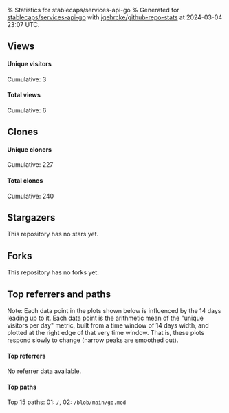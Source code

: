 % Statistics for stablecaps/services-api-go
% Generated for [stablecaps/services-api-go](https://github.com/stablecaps/services-api-go) with [jgehrcke/github-repo-stats](https://github.com/jgehrcke/github-repo-stats) at 2024-03-04 23:07 UTC.


## Views

#### Unique visitors
<div id="chart_views_unique" class="full-width-chart"></div>

Cumulative: 3

#### Total views
<div id="chart_views_total" class="full-width-chart"></div>

Cumulative: 6

<div class="pagebreak-for-print"> </div>

## Clones

#### Unique cloners
<div id="chart_clones_unique" class="full-width-chart"></div>

Cumulative: 227

#### Total clones
<div id="chart_clones_total" class="full-width-chart"></div>

Cumulative: 240



<div class="pagebreak-for-print"> </div>



## Stargazers

This repository has no stars yet.



## Forks

This repository has no forks yet.



<div class="pagebreak-for-print"> </div>



## Top referrers and paths


Note: Each data point in the plots shown below is influenced by the 14 days
leading up to it. Each data point is the arithmetic mean of the "unique
visitors per day" metric, built from a time window of 14 days width, and
plotted at the right edge of that very time window. That is, these plots
respond slowly to change (narrow peaks are smoothed out).



#### Top referrers

No referrer data available.




#### Top paths


<div id="chart_paths_top_n_alltime" class="full-width-chart"></div>

Top 15 paths: 01: `/`, 02: `/blob/main/go.mod`


<script type="text/javascript">
    vegaEmbed('#chart_views_unique', {"$schema": "https://vega.github.io/schema/vega-lite/v4.17.0.json", "config": {"arc": {"fill": "#1b1e23"}, "area": {"fill": "#1b1e23"}, "axisBottom": {"domainColor": "#a9b4c4", "gridColor": "#a9b4c4", "labelColor": "#1b1e23", "labelFont": "relative-mono-11-pitch-pro, Menlo, monospace", "tickColor": "#a9b4c4", "titleColor": "#1b1e23", "titleFont": "relative-mono-11-pitch-pro, Menlo, monospace"}, "axisLeft": {"domainColor": "#a9b4c4", "gridColor": "#a9b4c4", "labelColor": "#1b1e23", "labelFont": "relative-mono-11-pitch-pro, Menlo, monospace", "tickColor": "#a9b4c4", "titleColor": "#1b1e23", "titleFont": "relative-mono-11-pitch-pro, Menlo, monospace"}, "axisX": {"grid": false}, "axisY": {"grid": false, "labelBound": true}, "background": "#FFFFFF", "group": {"fill": "#FFFFFF"}, "header": {"fontWeight": 400, "labelFont": "relative-mono-11-pitch-pro, Menlo, monospace", "titleFont": "relative-mono-11-pitch-pro, Menlo, monospace"}, "legend": {"labelFont": "relative-mono-11-pitch-pro, Menlo, monospace", "symbolSize": 200, "symbolType": "circle", "titleFont": "relative-mono-11-pitch-pro, Menlo, monospace"}, "line": {"color": "#1b1e23", "stroke": "#1b1e23"}, "path": {"stroke": "#1b1e23"}, "point": {"color": "#1b1e23", "cursor": "pointer", "filled": true, "size": 20}, "range": {"category": ["#85a2f7", "#ea9755", "#7eb36a", "#f07071", "#bc85d9", "#e587b6", "#a9b4c4", "#d4c05e", "#64b9c4"]}, "style": {"bar": {"fill": "#1b1e23"}, "text": {"font": "relative-mono-11-pitch-pro, Menlo, monospace", "fontWeight": 400}}, "symbol": {"shape": "circle"}, "title": {"anchor": "start", "font": "relative-mono-11-pitch-pro, Menlo, monospace", "fontWeight": 400}, "trail": {"color": "#1b1e23", "stroke": "#1b1e23"}, "view": {"stroke": null}}, "data": {"name": "data-90f1fb0dd0d5f3cab2aac23a8e8d485d"}, "datasets": {"data-90f1fb0dd0d5f3cab2aac23a8e8d485d": [{"time": "2023-11-20T00:00:00+00:00", "views_total": 0, "views_unique": 0}, {"time": "2023-11-24T00:00:00+00:00", "views_total": 3, "views_unique": 1}, {"time": "2023-11-27T00:00:00+00:00", "views_total": 3, "views_unique": 2}, {"time": "2023-12-01T00:00:00+00:00", "views_total": 0, "views_unique": 0}, {"time": "2023-12-02T00:00:00+00:00", "views_total": 0, "views_unique": 0}, {"time": "2023-12-03T00:00:00+00:00", "views_total": 0, "views_unique": 0}, {"time": "2023-12-04T00:00:00+00:00", "views_total": 0, "views_unique": 0}, {"time": "2023-12-05T00:00:00+00:00", "views_total": 0, "views_unique": 0}, {"time": "2023-12-06T00:00:00+00:00", "views_total": 0, "views_unique": 0}, {"time": "2023-12-07T00:00:00+00:00", "views_total": 0, "views_unique": 0}, {"time": "2023-12-08T00:00:00+00:00", "views_total": 0, "views_unique": 0}, {"time": "2023-12-09T00:00:00+00:00", "views_total": 0, "views_unique": 0}, {"time": "2023-12-10T00:00:00+00:00", "views_total": 0, "views_unique": 0}, {"time": "2023-12-11T00:00:00+00:00", "views_total": 0, "views_unique": 0}, {"time": "2023-12-12T00:00:00+00:00", "views_total": 0, "views_unique": 0}, {"time": "2023-12-13T00:00:00+00:00", "views_total": 0, "views_unique": 0}, {"time": "2023-12-14T00:00:00+00:00", "views_total": 0, "views_unique": 0}, {"time": "2023-12-15T00:00:00+00:00", "views_total": 0, "views_unique": 0}, {"time": "2023-12-16T00:00:00+00:00", "views_total": 0, "views_unique": 0}, {"time": "2023-12-17T00:00:00+00:00", "views_total": 0, "views_unique": 0}, {"time": "2023-12-18T00:00:00+00:00", "views_total": 0, "views_unique": 0}, {"time": "2023-12-19T00:00:00+00:00", "views_total": 0, "views_unique": 0}, {"time": "2023-12-20T00:00:00+00:00", "views_total": 0, "views_unique": 0}, {"time": "2023-12-21T00:00:00+00:00", "views_total": 0, "views_unique": 0}, {"time": "2023-12-22T00:00:00+00:00", "views_total": 0, "views_unique": 0}, {"time": "2023-12-23T00:00:00+00:00", "views_total": 0, "views_unique": 0}, {"time": "2023-12-24T00:00:00+00:00", "views_total": 0, "views_unique": 0}, {"time": "2023-12-25T00:00:00+00:00", "views_total": 0, "views_unique": 0}, {"time": "2023-12-26T00:00:00+00:00", "views_total": 0, "views_unique": 0}, {"time": "2023-12-27T00:00:00+00:00", "views_total": 0, "views_unique": 0}, {"time": "2023-12-28T00:00:00+00:00", "views_total": 0, "views_unique": 0}, {"time": "2023-12-29T00:00:00+00:00", "views_total": 0, "views_unique": 0}, {"time": "2023-12-30T00:00:00+00:00", "views_total": 0, "views_unique": 0}, {"time": "2023-12-31T00:00:00+00:00", "views_total": 0, "views_unique": 0}, {"time": "2024-01-01T00:00:00+00:00", "views_total": 0, "views_unique": 0}, {"time": "2024-01-02T00:00:00+00:00", "views_total": 0, "views_unique": 0}, {"time": "2024-01-03T00:00:00+00:00", "views_total": 0, "views_unique": 0}, {"time": "2024-01-04T00:00:00+00:00", "views_total": 0, "views_unique": 0}, {"time": "2024-01-05T00:00:00+00:00", "views_total": 0, "views_unique": 0}, {"time": "2024-01-06T00:00:00+00:00", "views_total": 0, "views_unique": 0}, {"time": "2024-01-07T00:00:00+00:00", "views_total": 0, "views_unique": 0}, {"time": "2024-01-08T00:00:00+00:00", "views_total": 0, "views_unique": 0}, {"time": "2024-01-09T00:00:00+00:00", "views_total": 0, "views_unique": 0}, {"time": "2024-01-10T00:00:00+00:00", "views_total": 0, "views_unique": 0}, {"time": "2024-01-11T00:00:00+00:00", "views_total": 0, "views_unique": 0}, {"time": "2024-01-12T00:00:00+00:00", "views_total": 0, "views_unique": 0}, {"time": "2024-01-13T00:00:00+00:00", "views_total": 0, "views_unique": 0}, {"time": "2024-01-14T00:00:00+00:00", "views_total": 0, "views_unique": 0}, {"time": "2024-01-15T00:00:00+00:00", "views_total": 0, "views_unique": 0}, {"time": "2024-01-16T00:00:00+00:00", "views_total": 0, "views_unique": 0}, {"time": "2024-01-17T00:00:00+00:00", "views_total": 0, "views_unique": 0}, {"time": "2024-01-18T00:00:00+00:00", "views_total": 0, "views_unique": 0}, {"time": "2024-01-19T00:00:00+00:00", "views_total": 0, "views_unique": 0}, {"time": "2024-01-20T00:00:00+00:00", "views_total": 0, "views_unique": 0}, {"time": "2024-01-21T00:00:00+00:00", "views_total": 0, "views_unique": 0}, {"time": "2024-01-22T00:00:00+00:00", "views_total": 0, "views_unique": 0}, {"time": "2024-01-23T00:00:00+00:00", "views_total": 0, "views_unique": 0}, {"time": "2024-01-24T00:00:00+00:00", "views_total": 0, "views_unique": 0}, {"time": "2024-01-25T00:00:00+00:00", "views_total": 0, "views_unique": 0}, {"time": "2024-01-26T00:00:00+00:00", "views_total": 0, "views_unique": 0}, {"time": "2024-01-27T00:00:00+00:00", "views_total": 0, "views_unique": 0}, {"time": "2024-01-28T00:00:00+00:00", "views_total": 0, "views_unique": 0}, {"time": "2024-01-29T00:00:00+00:00", "views_total": 0, "views_unique": 0}, {"time": "2024-01-30T00:00:00+00:00", "views_total": 0, "views_unique": 0}, {"time": "2024-01-31T00:00:00+00:00", "views_total": 0, "views_unique": 0}, {"time": "2024-02-01T00:00:00+00:00", "views_total": 0, "views_unique": 0}, {"time": "2024-02-02T00:00:00+00:00", "views_total": 0, "views_unique": 0}, {"time": "2024-02-03T00:00:00+00:00", "views_total": 0, "views_unique": 0}, {"time": "2024-02-04T00:00:00+00:00", "views_total": 0, "views_unique": 0}, {"time": "2024-02-05T00:00:00+00:00", "views_total": 0, "views_unique": 0}, {"time": "2024-02-06T00:00:00+00:00", "views_total": 0, "views_unique": 0}, {"time": "2024-02-07T00:00:00+00:00", "views_total": 0, "views_unique": 0}, {"time": "2024-02-08T00:00:00+00:00", "views_total": 0, "views_unique": 0}, {"time": "2024-02-09T00:00:00+00:00", "views_total": 0, "views_unique": 0}, {"time": "2024-02-10T00:00:00+00:00", "views_total": 0, "views_unique": 0}, {"time": "2024-02-11T00:00:00+00:00", "views_total": 0, "views_unique": 0}, {"time": "2024-02-12T00:00:00+00:00", "views_total": 0, "views_unique": 0}, {"time": "2024-02-13T00:00:00+00:00", "views_total": 0, "views_unique": 0}, {"time": "2024-02-14T00:00:00+00:00", "views_total": 0, "views_unique": 0}, {"time": "2024-02-15T00:00:00+00:00", "views_total": 0, "views_unique": 0}, {"time": "2024-02-16T00:00:00+00:00", "views_total": 0, "views_unique": 0}, {"time": "2024-02-17T00:00:00+00:00", "views_total": 0, "views_unique": 0}, {"time": "2024-02-18T00:00:00+00:00", "views_total": 0, "views_unique": 0}, {"time": "2024-02-19T00:00:00+00:00", "views_total": 0, "views_unique": 0}, {"time": "2024-02-20T00:00:00+00:00", "views_total": 0, "views_unique": 0}, {"time": "2024-02-21T00:00:00+00:00", "views_total": 0, "views_unique": 0}, {"time": "2024-02-22T00:00:00+00:00", "views_total": 0, "views_unique": 0}, {"time": "2024-02-23T00:00:00+00:00", "views_total": 0, "views_unique": 0}, {"time": "2024-02-24T00:00:00+00:00", "views_total": 0, "views_unique": 0}, {"time": "2024-02-25T00:00:00+00:00", "views_total": 0, "views_unique": 0}, {"time": "2024-02-26T00:00:00+00:00", "views_total": 0, "views_unique": 0}, {"time": "2024-02-27T00:00:00+00:00", "views_total": 0, "views_unique": 0}, {"time": "2024-02-28T00:00:00+00:00", "views_total": 0, "views_unique": 0}, {"time": "2024-02-29T00:00:00+00:00", "views_total": 0, "views_unique": 0}, {"time": "2024-03-01T00:00:00+00:00", "views_total": 0, "views_unique": 0}, {"time": "2024-03-02T00:00:00+00:00", "views_total": 0, "views_unique": 0}, {"time": "2024-03-03T00:00:00+00:00", "views_total": 0, "views_unique": 0}, {"time": "2024-03-04T00:00:00+00:00", "views_total": 0, "views_unique": 0}]}, "encoding": {"tooltip": [{"field": "views_unique", "format": ".1f", "title": "views (u)", "type": "quantitative"}, {"field": "time", "format": "%B %e, %Y", "title": "date", "type": "temporal"}], "x": {"axis": {"labelAngle": 25}, "field": "time", "scale": {"domain": ["2023-11-20", "2024-03-04"]}, "timeUnit": "yearmonthdate", "title": "date", "type": "temporal"}, "y": {"axis": {}, "field": "views_unique", "scale": {"domain": [0, 2.2], "type": "linear", "zero": true}, "title": "unique views per day", "type": "quantitative"}}, "height": 200, "mark": {"point": true, "type": "line"}, "padding": 10, "width": "container"}, {"actions": false, "renderer": "svg"}).catch(console.error);
vegaEmbed('#chart_views_total', {"$schema": "https://vega.github.io/schema/vega-lite/v4.17.0.json", "config": {"arc": {"fill": "#1b1e23"}, "area": {"fill": "#1b1e23"}, "axisBottom": {"domainColor": "#a9b4c4", "gridColor": "#a9b4c4", "labelColor": "#1b1e23", "labelFont": "relative-mono-11-pitch-pro, Menlo, monospace", "tickColor": "#a9b4c4", "titleColor": "#1b1e23", "titleFont": "relative-mono-11-pitch-pro, Menlo, monospace"}, "axisLeft": {"domainColor": "#a9b4c4", "gridColor": "#a9b4c4", "labelColor": "#1b1e23", "labelFont": "relative-mono-11-pitch-pro, Menlo, monospace", "tickColor": "#a9b4c4", "titleColor": "#1b1e23", "titleFont": "relative-mono-11-pitch-pro, Menlo, monospace"}, "axisX": {"grid": false}, "axisY": {"grid": false, "labelBound": true}, "background": "#FFFFFF", "group": {"fill": "#FFFFFF"}, "header": {"fontWeight": 400, "labelFont": "relative-mono-11-pitch-pro, Menlo, monospace", "titleFont": "relative-mono-11-pitch-pro, Menlo, monospace"}, "legend": {"labelFont": "relative-mono-11-pitch-pro, Menlo, monospace", "symbolSize": 200, "symbolType": "circle", "titleFont": "relative-mono-11-pitch-pro, Menlo, monospace"}, "line": {"color": "#1b1e23", "stroke": "#1b1e23"}, "path": {"stroke": "#1b1e23"}, "point": {"color": "#1b1e23", "cursor": "pointer", "filled": true, "size": 20}, "range": {"category": ["#85a2f7", "#ea9755", "#7eb36a", "#f07071", "#bc85d9", "#e587b6", "#a9b4c4", "#d4c05e", "#64b9c4"]}, "style": {"bar": {"fill": "#1b1e23"}, "text": {"font": "relative-mono-11-pitch-pro, Menlo, monospace", "fontWeight": 400}}, "symbol": {"shape": "circle"}, "title": {"anchor": "start", "font": "relative-mono-11-pitch-pro, Menlo, monospace", "fontWeight": 400}, "trail": {"color": "#1b1e23", "stroke": "#1b1e23"}, "view": {"stroke": null}}, "data": {"name": "data-90f1fb0dd0d5f3cab2aac23a8e8d485d"}, "datasets": {"data-90f1fb0dd0d5f3cab2aac23a8e8d485d": [{"time": "2023-11-20T00:00:00+00:00", "views_total": 0, "views_unique": 0}, {"time": "2023-11-24T00:00:00+00:00", "views_total": 3, "views_unique": 1}, {"time": "2023-11-27T00:00:00+00:00", "views_total": 3, "views_unique": 2}, {"time": "2023-12-01T00:00:00+00:00", "views_total": 0, "views_unique": 0}, {"time": "2023-12-02T00:00:00+00:00", "views_total": 0, "views_unique": 0}, {"time": "2023-12-03T00:00:00+00:00", "views_total": 0, "views_unique": 0}, {"time": "2023-12-04T00:00:00+00:00", "views_total": 0, "views_unique": 0}, {"time": "2023-12-05T00:00:00+00:00", "views_total": 0, "views_unique": 0}, {"time": "2023-12-06T00:00:00+00:00", "views_total": 0, "views_unique": 0}, {"time": "2023-12-07T00:00:00+00:00", "views_total": 0, "views_unique": 0}, {"time": "2023-12-08T00:00:00+00:00", "views_total": 0, "views_unique": 0}, {"time": "2023-12-09T00:00:00+00:00", "views_total": 0, "views_unique": 0}, {"time": "2023-12-10T00:00:00+00:00", "views_total": 0, "views_unique": 0}, {"time": "2023-12-11T00:00:00+00:00", "views_total": 0, "views_unique": 0}, {"time": "2023-12-12T00:00:00+00:00", "views_total": 0, "views_unique": 0}, {"time": "2023-12-13T00:00:00+00:00", "views_total": 0, "views_unique": 0}, {"time": "2023-12-14T00:00:00+00:00", "views_total": 0, "views_unique": 0}, {"time": "2023-12-15T00:00:00+00:00", "views_total": 0, "views_unique": 0}, {"time": "2023-12-16T00:00:00+00:00", "views_total": 0, "views_unique": 0}, {"time": "2023-12-17T00:00:00+00:00", "views_total": 0, "views_unique": 0}, {"time": "2023-12-18T00:00:00+00:00", "views_total": 0, "views_unique": 0}, {"time": "2023-12-19T00:00:00+00:00", "views_total": 0, "views_unique": 0}, {"time": "2023-12-20T00:00:00+00:00", "views_total": 0, "views_unique": 0}, {"time": "2023-12-21T00:00:00+00:00", "views_total": 0, "views_unique": 0}, {"time": "2023-12-22T00:00:00+00:00", "views_total": 0, "views_unique": 0}, {"time": "2023-12-23T00:00:00+00:00", "views_total": 0, "views_unique": 0}, {"time": "2023-12-24T00:00:00+00:00", "views_total": 0, "views_unique": 0}, {"time": "2023-12-25T00:00:00+00:00", "views_total": 0, "views_unique": 0}, {"time": "2023-12-26T00:00:00+00:00", "views_total": 0, "views_unique": 0}, {"time": "2023-12-27T00:00:00+00:00", "views_total": 0, "views_unique": 0}, {"time": "2023-12-28T00:00:00+00:00", "views_total": 0, "views_unique": 0}, {"time": "2023-12-29T00:00:00+00:00", "views_total": 0, "views_unique": 0}, {"time": "2023-12-30T00:00:00+00:00", "views_total": 0, "views_unique": 0}, {"time": "2023-12-31T00:00:00+00:00", "views_total": 0, "views_unique": 0}, {"time": "2024-01-01T00:00:00+00:00", "views_total": 0, "views_unique": 0}, {"time": "2024-01-02T00:00:00+00:00", "views_total": 0, "views_unique": 0}, {"time": "2024-01-03T00:00:00+00:00", "views_total": 0, "views_unique": 0}, {"time": "2024-01-04T00:00:00+00:00", "views_total": 0, "views_unique": 0}, {"time": "2024-01-05T00:00:00+00:00", "views_total": 0, "views_unique": 0}, {"time": "2024-01-06T00:00:00+00:00", "views_total": 0, "views_unique": 0}, {"time": "2024-01-07T00:00:00+00:00", "views_total": 0, "views_unique": 0}, {"time": "2024-01-08T00:00:00+00:00", "views_total": 0, "views_unique": 0}, {"time": "2024-01-09T00:00:00+00:00", "views_total": 0, "views_unique": 0}, {"time": "2024-01-10T00:00:00+00:00", "views_total": 0, "views_unique": 0}, {"time": "2024-01-11T00:00:00+00:00", "views_total": 0, "views_unique": 0}, {"time": "2024-01-12T00:00:00+00:00", "views_total": 0, "views_unique": 0}, {"time": "2024-01-13T00:00:00+00:00", "views_total": 0, "views_unique": 0}, {"time": "2024-01-14T00:00:00+00:00", "views_total": 0, "views_unique": 0}, {"time": "2024-01-15T00:00:00+00:00", "views_total": 0, "views_unique": 0}, {"time": "2024-01-16T00:00:00+00:00", "views_total": 0, "views_unique": 0}, {"time": "2024-01-17T00:00:00+00:00", "views_total": 0, "views_unique": 0}, {"time": "2024-01-18T00:00:00+00:00", "views_total": 0, "views_unique": 0}, {"time": "2024-01-19T00:00:00+00:00", "views_total": 0, "views_unique": 0}, {"time": "2024-01-20T00:00:00+00:00", "views_total": 0, "views_unique": 0}, {"time": "2024-01-21T00:00:00+00:00", "views_total": 0, "views_unique": 0}, {"time": "2024-01-22T00:00:00+00:00", "views_total": 0, "views_unique": 0}, {"time": "2024-01-23T00:00:00+00:00", "views_total": 0, "views_unique": 0}, {"time": "2024-01-24T00:00:00+00:00", "views_total": 0, "views_unique": 0}, {"time": "2024-01-25T00:00:00+00:00", "views_total": 0, "views_unique": 0}, {"time": "2024-01-26T00:00:00+00:00", "views_total": 0, "views_unique": 0}, {"time": "2024-01-27T00:00:00+00:00", "views_total": 0, "views_unique": 0}, {"time": "2024-01-28T00:00:00+00:00", "views_total": 0, "views_unique": 0}, {"time": "2024-01-29T00:00:00+00:00", "views_total": 0, "views_unique": 0}, {"time": "2024-01-30T00:00:00+00:00", "views_total": 0, "views_unique": 0}, {"time": "2024-01-31T00:00:00+00:00", "views_total": 0, "views_unique": 0}, {"time": "2024-02-01T00:00:00+00:00", "views_total": 0, "views_unique": 0}, {"time": "2024-02-02T00:00:00+00:00", "views_total": 0, "views_unique": 0}, {"time": "2024-02-03T00:00:00+00:00", "views_total": 0, "views_unique": 0}, {"time": "2024-02-04T00:00:00+00:00", "views_total": 0, "views_unique": 0}, {"time": "2024-02-05T00:00:00+00:00", "views_total": 0, "views_unique": 0}, {"time": "2024-02-06T00:00:00+00:00", "views_total": 0, "views_unique": 0}, {"time": "2024-02-07T00:00:00+00:00", "views_total": 0, "views_unique": 0}, {"time": "2024-02-08T00:00:00+00:00", "views_total": 0, "views_unique": 0}, {"time": "2024-02-09T00:00:00+00:00", "views_total": 0, "views_unique": 0}, {"time": "2024-02-10T00:00:00+00:00", "views_total": 0, "views_unique": 0}, {"time": "2024-02-11T00:00:00+00:00", "views_total": 0, "views_unique": 0}, {"time": "2024-02-12T00:00:00+00:00", "views_total": 0, "views_unique": 0}, {"time": "2024-02-13T00:00:00+00:00", "views_total": 0, "views_unique": 0}, {"time": "2024-02-14T00:00:00+00:00", "views_total": 0, "views_unique": 0}, {"time": "2024-02-15T00:00:00+00:00", "views_total": 0, "views_unique": 0}, {"time": "2024-02-16T00:00:00+00:00", "views_total": 0, "views_unique": 0}, {"time": "2024-02-17T00:00:00+00:00", "views_total": 0, "views_unique": 0}, {"time": "2024-02-18T00:00:00+00:00", "views_total": 0, "views_unique": 0}, {"time": "2024-02-19T00:00:00+00:00", "views_total": 0, "views_unique": 0}, {"time": "2024-02-20T00:00:00+00:00", "views_total": 0, "views_unique": 0}, {"time": "2024-02-21T00:00:00+00:00", "views_total": 0, "views_unique": 0}, {"time": "2024-02-22T00:00:00+00:00", "views_total": 0, "views_unique": 0}, {"time": "2024-02-23T00:00:00+00:00", "views_total": 0, "views_unique": 0}, {"time": "2024-02-24T00:00:00+00:00", "views_total": 0, "views_unique": 0}, {"time": "2024-02-25T00:00:00+00:00", "views_total": 0, "views_unique": 0}, {"time": "2024-02-26T00:00:00+00:00", "views_total": 0, "views_unique": 0}, {"time": "2024-02-27T00:00:00+00:00", "views_total": 0, "views_unique": 0}, {"time": "2024-02-28T00:00:00+00:00", "views_total": 0, "views_unique": 0}, {"time": "2024-02-29T00:00:00+00:00", "views_total": 0, "views_unique": 0}, {"time": "2024-03-01T00:00:00+00:00", "views_total": 0, "views_unique": 0}, {"time": "2024-03-02T00:00:00+00:00", "views_total": 0, "views_unique": 0}, {"time": "2024-03-03T00:00:00+00:00", "views_total": 0, "views_unique": 0}, {"time": "2024-03-04T00:00:00+00:00", "views_total": 0, "views_unique": 0}]}, "encoding": {"tooltip": [{"field": "views_total", "format": ".1f", "title": "views (t)", "type": "quantitative"}, {"field": "time", "format": "%B %e, %Y", "title": "date", "type": "temporal"}], "x": {"axis": {"labelAngle": 25}, "field": "time", "scale": {"domain": ["2023-11-20", "2024-03-04"]}, "timeUnit": "yearmonthdate", "title": "date", "type": "temporal"}, "y": {"axis": {}, "field": "views_total", "scale": {"domain": [0, 3.3000000000000003], "type": "linear", "zero": true}, "title": "total views per day", "type": "quantitative"}}, "height": 200, "mark": {"point": true, "type": "line"}, "padding": 10, "width": "container"}, {"actions": false, "renderer": "svg"}).catch(console.error);
vegaEmbed('#chart_clones_unique', {"$schema": "https://vega.github.io/schema/vega-lite/v4.17.0.json", "config": {"arc": {"fill": "#1b1e23"}, "area": {"fill": "#1b1e23"}, "axisBottom": {"domainColor": "#a9b4c4", "gridColor": "#a9b4c4", "labelColor": "#1b1e23", "labelFont": "relative-mono-11-pitch-pro, Menlo, monospace", "tickColor": "#a9b4c4", "titleColor": "#1b1e23", "titleFont": "relative-mono-11-pitch-pro, Menlo, monospace"}, "axisLeft": {"domainColor": "#a9b4c4", "gridColor": "#a9b4c4", "labelColor": "#1b1e23", "labelFont": "relative-mono-11-pitch-pro, Menlo, monospace", "tickColor": "#a9b4c4", "titleColor": "#1b1e23", "titleFont": "relative-mono-11-pitch-pro, Menlo, monospace"}, "axisX": {"grid": false}, "axisY": {"grid": false, "labelBound": true}, "background": "#FFFFFF", "group": {"fill": "#FFFFFF"}, "header": {"fontWeight": 400, "labelFont": "relative-mono-11-pitch-pro, Menlo, monospace", "titleFont": "relative-mono-11-pitch-pro, Menlo, monospace"}, "legend": {"labelFont": "relative-mono-11-pitch-pro, Menlo, monospace", "symbolSize": 200, "symbolType": "circle", "titleFont": "relative-mono-11-pitch-pro, Menlo, monospace"}, "line": {"color": "#1b1e23", "stroke": "#1b1e23"}, "path": {"stroke": "#1b1e23"}, "point": {"color": "#1b1e23", "cursor": "pointer", "filled": true, "size": 20}, "range": {"category": ["#85a2f7", "#ea9755", "#7eb36a", "#f07071", "#bc85d9", "#e587b6", "#a9b4c4", "#d4c05e", "#64b9c4"]}, "style": {"bar": {"fill": "#1b1e23"}, "text": {"font": "relative-mono-11-pitch-pro, Menlo, monospace", "fontWeight": 400}}, "symbol": {"shape": "circle"}, "title": {"anchor": "start", "font": "relative-mono-11-pitch-pro, Menlo, monospace", "fontWeight": 400}, "trail": {"color": "#1b1e23", "stroke": "#1b1e23"}, "view": {"stroke": null}}, "data": {"name": "data-73edc4e478038a68d762bc160f398159"}, "datasets": {"data-73edc4e478038a68d762bc160f398159": [{"clones_total": 3, "clones_unique": 2, "time": "2023-11-20T00:00:00+00:00"}, {"clones_total": 0, "clones_unique": 0, "time": "2023-11-24T00:00:00+00:00"}, {"clones_total": 0, "clones_unique": 0, "time": "2023-11-27T00:00:00+00:00"}, {"clones_total": 5, "clones_unique": 5, "time": "2023-12-01T00:00:00+00:00"}, {"clones_total": 1, "clones_unique": 1, "time": "2023-12-02T00:00:00+00:00"}, {"clones_total": 3, "clones_unique": 3, "time": "2023-12-03T00:00:00+00:00"}, {"clones_total": 14, "clones_unique": 8, "time": "2023-12-04T00:00:00+00:00"}, {"clones_total": 4, "clones_unique": 3, "time": "2023-12-05T00:00:00+00:00"}, {"clones_total": 4, "clones_unique": 4, "time": "2023-12-06T00:00:00+00:00"}, {"clones_total": 3, "clones_unique": 3, "time": "2023-12-07T00:00:00+00:00"}, {"clones_total": 4, "clones_unique": 4, "time": "2023-12-08T00:00:00+00:00"}, {"clones_total": 4, "clones_unique": 4, "time": "2023-12-09T00:00:00+00:00"}, {"clones_total": 3, "clones_unique": 3, "time": "2023-12-10T00:00:00+00:00"}, {"clones_total": 4, "clones_unique": 4, "time": "2023-12-11T00:00:00+00:00"}, {"clones_total": 4, "clones_unique": 4, "time": "2023-12-12T00:00:00+00:00"}, {"clones_total": 4, "clones_unique": 4, "time": "2023-12-13T00:00:00+00:00"}, {"clones_total": 6, "clones_unique": 5, "time": "2023-12-14T00:00:00+00:00"}, {"clones_total": 3, "clones_unique": 3, "time": "2023-12-15T00:00:00+00:00"}, {"clones_total": 3, "clones_unique": 3, "time": "2023-12-16T00:00:00+00:00"}, {"clones_total": 3, "clones_unique": 3, "time": "2023-12-17T00:00:00+00:00"}, {"clones_total": 6, "clones_unique": 6, "time": "2023-12-18T00:00:00+00:00"}, {"clones_total": 3, "clones_unique": 3, "time": "2023-12-19T00:00:00+00:00"}, {"clones_total": 4, "clones_unique": 4, "time": "2023-12-20T00:00:00+00:00"}, {"clones_total": 2, "clones_unique": 2, "time": "2023-12-21T00:00:00+00:00"}, {"clones_total": 4, "clones_unique": 4, "time": "2023-12-22T00:00:00+00:00"}, {"clones_total": 2, "clones_unique": 2, "time": "2023-12-23T00:00:00+00:00"}, {"clones_total": 2, "clones_unique": 2, "time": "2023-12-24T00:00:00+00:00"}, {"clones_total": 3, "clones_unique": 3, "time": "2023-12-25T00:00:00+00:00"}, {"clones_total": 2, "clones_unique": 2, "time": "2023-12-26T00:00:00+00:00"}, {"clones_total": 2, "clones_unique": 2, "time": "2023-12-27T00:00:00+00:00"}, {"clones_total": 1, "clones_unique": 1, "time": "2023-12-28T00:00:00+00:00"}, {"clones_total": 1, "clones_unique": 1, "time": "2023-12-29T00:00:00+00:00"}, {"clones_total": 4, "clones_unique": 3, "time": "2023-12-30T00:00:00+00:00"}, {"clones_total": 1, "clones_unique": 1, "time": "2023-12-31T00:00:00+00:00"}, {"clones_total": 2, "clones_unique": 2, "time": "2024-01-01T00:00:00+00:00"}, {"clones_total": 1, "clones_unique": 1, "time": "2024-01-02T00:00:00+00:00"}, {"clones_total": 2, "clones_unique": 2, "time": "2024-01-03T00:00:00+00:00"}, {"clones_total": 1, "clones_unique": 1, "time": "2024-01-04T00:00:00+00:00"}, {"clones_total": 2, "clones_unique": 2, "time": "2024-01-05T00:00:00+00:00"}, {"clones_total": 2, "clones_unique": 2, "time": "2024-01-06T00:00:00+00:00"}, {"clones_total": 1, "clones_unique": 1, "time": "2024-01-07T00:00:00+00:00"}, {"clones_total": 3, "clones_unique": 3, "time": "2024-01-08T00:00:00+00:00"}, {"clones_total": 2, "clones_unique": 2, "time": "2024-01-09T00:00:00+00:00"}, {"clones_total": 1, "clones_unique": 1, "time": "2024-01-10T00:00:00+00:00"}, {"clones_total": 1, "clones_unique": 1, "time": "2024-01-11T00:00:00+00:00"}, {"clones_total": 1, "clones_unique": 1, "time": "2024-01-12T00:00:00+00:00"}, {"clones_total": 2, "clones_unique": 2, "time": "2024-01-13T00:00:00+00:00"}, {"clones_total": 3, "clones_unique": 3, "time": "2024-01-14T00:00:00+00:00"}, {"clones_total": 2, "clones_unique": 2, "time": "2024-01-15T00:00:00+00:00"}, {"clones_total": 1, "clones_unique": 1, "time": "2024-01-16T00:00:00+00:00"}, {"clones_total": 1, "clones_unique": 1, "time": "2024-01-17T00:00:00+00:00"}, {"clones_total": 1, "clones_unique": 1, "time": "2024-01-18T00:00:00+00:00"}, {"clones_total": 4, "clones_unique": 2, "time": "2024-01-19T00:00:00+00:00"}, {"clones_total": 1, "clones_unique": 1, "time": "2024-01-20T00:00:00+00:00"}, {"clones_total": 1, "clones_unique": 1, "time": "2024-01-21T00:00:00+00:00"}, {"clones_total": 2, "clones_unique": 2, "time": "2024-01-22T00:00:00+00:00"}, {"clones_total": 1, "clones_unique": 1, "time": "2024-01-23T00:00:00+00:00"}, {"clones_total": 1, "clones_unique": 1, "time": "2024-01-24T00:00:00+00:00"}, {"clones_total": 1, "clones_unique": 1, "time": "2024-01-25T00:00:00+00:00"}, {"clones_total": 1, "clones_unique": 1, "time": "2024-01-26T00:00:00+00:00"}, {"clones_total": 1, "clones_unique": 1, "time": "2024-01-27T00:00:00+00:00"}, {"clones_total": 2, "clones_unique": 2, "time": "2024-01-28T00:00:00+00:00"}, {"clones_total": 4, "clones_unique": 4, "time": "2024-01-29T00:00:00+00:00"}, {"clones_total": 4, "clones_unique": 3, "time": "2024-01-30T00:00:00+00:00"}, {"clones_total": 2, "clones_unique": 2, "time": "2024-01-31T00:00:00+00:00"}, {"clones_total": 2, "clones_unique": 2, "time": "2024-02-01T00:00:00+00:00"}, {"clones_total": 2, "clones_unique": 2, "time": "2024-02-02T00:00:00+00:00"}, {"clones_total": 2, "clones_unique": 2, "time": "2024-02-03T00:00:00+00:00"}, {"clones_total": 2, "clones_unique": 2, "time": "2024-02-04T00:00:00+00:00"}, {"clones_total": 3, "clones_unique": 3, "time": "2024-02-05T00:00:00+00:00"}, {"clones_total": 2, "clones_unique": 2, "time": "2024-02-06T00:00:00+00:00"}, {"clones_total": 3, "clones_unique": 3, "time": "2024-02-07T00:00:00+00:00"}, {"clones_total": 2, "clones_unique": 2, "time": "2024-02-08T00:00:00+00:00"}, {"clones_total": 2, "clones_unique": 2, "time": "2024-02-09T00:00:00+00:00"}, {"clones_total": 2, "clones_unique": 2, "time": "2024-02-10T00:00:00+00:00"}, {"clones_total": 2, "clones_unique": 2, "time": "2024-02-11T00:00:00+00:00"}, {"clones_total": 4, "clones_unique": 4, "time": "2024-02-12T00:00:00+00:00"}, {"clones_total": 2, "clones_unique": 2, "time": "2024-02-13T00:00:00+00:00"}, {"clones_total": 3, "clones_unique": 3, "time": "2024-02-14T00:00:00+00:00"}, {"clones_total": 2, "clones_unique": 2, "time": "2024-02-15T00:00:00+00:00"}, {"clones_total": 1, "clones_unique": 1, "time": "2024-02-16T00:00:00+00:00"}, {"clones_total": 2, "clones_unique": 2, "time": "2024-02-17T00:00:00+00:00"}, {"clones_total": 2, "clones_unique": 2, "time": "2024-02-18T00:00:00+00:00"}, {"clones_total": 3, "clones_unique": 3, "time": "2024-02-19T00:00:00+00:00"}, {"clones_total": 1, "clones_unique": 1, "time": "2024-02-20T00:00:00+00:00"}, {"clones_total": 3, "clones_unique": 3, "time": "2024-02-21T00:00:00+00:00"}, {"clones_total": 2, "clones_unique": 2, "time": "2024-02-22T00:00:00+00:00"}, {"clones_total": 2, "clones_unique": 2, "time": "2024-02-23T00:00:00+00:00"}, {"clones_total": 2, "clones_unique": 2, "time": "2024-02-24T00:00:00+00:00"}, {"clones_total": 2, "clones_unique": 2, "time": "2024-02-25T00:00:00+00:00"}, {"clones_total": 3, "clones_unique": 3, "time": "2024-02-26T00:00:00+00:00"}, {"clones_total": 2, "clones_unique": 2, "time": "2024-02-27T00:00:00+00:00"}, {"clones_total": 2, "clones_unique": 2, "time": "2024-02-28T00:00:00+00:00"}, {"clones_total": 3, "clones_unique": 3, "time": "2024-02-29T00:00:00+00:00"}, {"clones_total": 3, "clones_unique": 3, "time": "2024-03-01T00:00:00+00:00"}, {"clones_total": 2, "clones_unique": 2, "time": "2024-03-02T00:00:00+00:00"}, {"clones_total": 2, "clones_unique": 2, "time": "2024-03-03T00:00:00+00:00"}, {"clones_total": 2, "clones_unique": 2, "time": "2024-03-04T00:00:00+00:00"}]}, "encoding": {"tooltip": [{"field": "clones_unique", "format": ".1f", "title": "clones (u)", "type": "quantitative"}, {"field": "time", "format": "%B %e, %Y", "title": "date", "type": "temporal"}], "x": {"axis": {"labelAngle": 25}, "field": "time", "scale": {"domain": ["2023-11-20", "2024-03-04"]}, "timeUnit": "yearmonthdate", "title": "date", "type": "temporal"}, "y": {"axis": {}, "field": "clones_unique", "scale": {"domain": [0, 8.8], "type": "linear", "zero": true}, "title": "unique clones per day", "type": "quantitative"}}, "height": 200, "mark": {"point": true, "type": "line"}, "padding": 10, "width": "container"}, {"actions": false, "renderer": "svg"}).catch(console.error);
vegaEmbed('#chart_clones_total', {"$schema": "https://vega.github.io/schema/vega-lite/v4.17.0.json", "config": {"arc": {"fill": "#1b1e23"}, "area": {"fill": "#1b1e23"}, "axisBottom": {"domainColor": "#a9b4c4", "gridColor": "#a9b4c4", "labelColor": "#1b1e23", "labelFont": "relative-mono-11-pitch-pro, Menlo, monospace", "tickColor": "#a9b4c4", "titleColor": "#1b1e23", "titleFont": "relative-mono-11-pitch-pro, Menlo, monospace"}, "axisLeft": {"domainColor": "#a9b4c4", "gridColor": "#a9b4c4", "labelColor": "#1b1e23", "labelFont": "relative-mono-11-pitch-pro, Menlo, monospace", "tickColor": "#a9b4c4", "titleColor": "#1b1e23", "titleFont": "relative-mono-11-pitch-pro, Menlo, monospace"}, "axisX": {"grid": false}, "axisY": {"grid": false, "labelBound": true}, "background": "#FFFFFF", "group": {"fill": "#FFFFFF"}, "header": {"fontWeight": 400, "labelFont": "relative-mono-11-pitch-pro, Menlo, monospace", "titleFont": "relative-mono-11-pitch-pro, Menlo, monospace"}, "legend": {"labelFont": "relative-mono-11-pitch-pro, Menlo, monospace", "symbolSize": 200, "symbolType": "circle", "titleFont": "relative-mono-11-pitch-pro, Menlo, monospace"}, "line": {"color": "#1b1e23", "stroke": "#1b1e23"}, "path": {"stroke": "#1b1e23"}, "point": {"color": "#1b1e23", "cursor": "pointer", "filled": true, "size": 20}, "range": {"category": ["#85a2f7", "#ea9755", "#7eb36a", "#f07071", "#bc85d9", "#e587b6", "#a9b4c4", "#d4c05e", "#64b9c4"]}, "style": {"bar": {"fill": "#1b1e23"}, "text": {"font": "relative-mono-11-pitch-pro, Menlo, monospace", "fontWeight": 400}}, "symbol": {"shape": "circle"}, "title": {"anchor": "start", "font": "relative-mono-11-pitch-pro, Menlo, monospace", "fontWeight": 400}, "trail": {"color": "#1b1e23", "stroke": "#1b1e23"}, "view": {"stroke": null}}, "data": {"name": "data-73edc4e478038a68d762bc160f398159"}, "datasets": {"data-73edc4e478038a68d762bc160f398159": [{"clones_total": 3, "clones_unique": 2, "time": "2023-11-20T00:00:00+00:00"}, {"clones_total": 0, "clones_unique": 0, "time": "2023-11-24T00:00:00+00:00"}, {"clones_total": 0, "clones_unique": 0, "time": "2023-11-27T00:00:00+00:00"}, {"clones_total": 5, "clones_unique": 5, "time": "2023-12-01T00:00:00+00:00"}, {"clones_total": 1, "clones_unique": 1, "time": "2023-12-02T00:00:00+00:00"}, {"clones_total": 3, "clones_unique": 3, "time": "2023-12-03T00:00:00+00:00"}, {"clones_total": 14, "clones_unique": 8, "time": "2023-12-04T00:00:00+00:00"}, {"clones_total": 4, "clones_unique": 3, "time": "2023-12-05T00:00:00+00:00"}, {"clones_total": 4, "clones_unique": 4, "time": "2023-12-06T00:00:00+00:00"}, {"clones_total": 3, "clones_unique": 3, "time": "2023-12-07T00:00:00+00:00"}, {"clones_total": 4, "clones_unique": 4, "time": "2023-12-08T00:00:00+00:00"}, {"clones_total": 4, "clones_unique": 4, "time": "2023-12-09T00:00:00+00:00"}, {"clones_total": 3, "clones_unique": 3, "time": "2023-12-10T00:00:00+00:00"}, {"clones_total": 4, "clones_unique": 4, "time": "2023-12-11T00:00:00+00:00"}, {"clones_total": 4, "clones_unique": 4, "time": "2023-12-12T00:00:00+00:00"}, {"clones_total": 4, "clones_unique": 4, "time": "2023-12-13T00:00:00+00:00"}, {"clones_total": 6, "clones_unique": 5, "time": "2023-12-14T00:00:00+00:00"}, {"clones_total": 3, "clones_unique": 3, "time": "2023-12-15T00:00:00+00:00"}, {"clones_total": 3, "clones_unique": 3, "time": "2023-12-16T00:00:00+00:00"}, {"clones_total": 3, "clones_unique": 3, "time": "2023-12-17T00:00:00+00:00"}, {"clones_total": 6, "clones_unique": 6, "time": "2023-12-18T00:00:00+00:00"}, {"clones_total": 3, "clones_unique": 3, "time": "2023-12-19T00:00:00+00:00"}, {"clones_total": 4, "clones_unique": 4, "time": "2023-12-20T00:00:00+00:00"}, {"clones_total": 2, "clones_unique": 2, "time": "2023-12-21T00:00:00+00:00"}, {"clones_total": 4, "clones_unique": 4, "time": "2023-12-22T00:00:00+00:00"}, {"clones_total": 2, "clones_unique": 2, "time": "2023-12-23T00:00:00+00:00"}, {"clones_total": 2, "clones_unique": 2, "time": "2023-12-24T00:00:00+00:00"}, {"clones_total": 3, "clones_unique": 3, "time": "2023-12-25T00:00:00+00:00"}, {"clones_total": 2, "clones_unique": 2, "time": "2023-12-26T00:00:00+00:00"}, {"clones_total": 2, "clones_unique": 2, "time": "2023-12-27T00:00:00+00:00"}, {"clones_total": 1, "clones_unique": 1, "time": "2023-12-28T00:00:00+00:00"}, {"clones_total": 1, "clones_unique": 1, "time": "2023-12-29T00:00:00+00:00"}, {"clones_total": 4, "clones_unique": 3, "time": "2023-12-30T00:00:00+00:00"}, {"clones_total": 1, "clones_unique": 1, "time": "2023-12-31T00:00:00+00:00"}, {"clones_total": 2, "clones_unique": 2, "time": "2024-01-01T00:00:00+00:00"}, {"clones_total": 1, "clones_unique": 1, "time": "2024-01-02T00:00:00+00:00"}, {"clones_total": 2, "clones_unique": 2, "time": "2024-01-03T00:00:00+00:00"}, {"clones_total": 1, "clones_unique": 1, "time": "2024-01-04T00:00:00+00:00"}, {"clones_total": 2, "clones_unique": 2, "time": "2024-01-05T00:00:00+00:00"}, {"clones_total": 2, "clones_unique": 2, "time": "2024-01-06T00:00:00+00:00"}, {"clones_total": 1, "clones_unique": 1, "time": "2024-01-07T00:00:00+00:00"}, {"clones_total": 3, "clones_unique": 3, "time": "2024-01-08T00:00:00+00:00"}, {"clones_total": 2, "clones_unique": 2, "time": "2024-01-09T00:00:00+00:00"}, {"clones_total": 1, "clones_unique": 1, "time": "2024-01-10T00:00:00+00:00"}, {"clones_total": 1, "clones_unique": 1, "time": "2024-01-11T00:00:00+00:00"}, {"clones_total": 1, "clones_unique": 1, "time": "2024-01-12T00:00:00+00:00"}, {"clones_total": 2, "clones_unique": 2, "time": "2024-01-13T00:00:00+00:00"}, {"clones_total": 3, "clones_unique": 3, "time": "2024-01-14T00:00:00+00:00"}, {"clones_total": 2, "clones_unique": 2, "time": "2024-01-15T00:00:00+00:00"}, {"clones_total": 1, "clones_unique": 1, "time": "2024-01-16T00:00:00+00:00"}, {"clones_total": 1, "clones_unique": 1, "time": "2024-01-17T00:00:00+00:00"}, {"clones_total": 1, "clones_unique": 1, "time": "2024-01-18T00:00:00+00:00"}, {"clones_total": 4, "clones_unique": 2, "time": "2024-01-19T00:00:00+00:00"}, {"clones_total": 1, "clones_unique": 1, "time": "2024-01-20T00:00:00+00:00"}, {"clones_total": 1, "clones_unique": 1, "time": "2024-01-21T00:00:00+00:00"}, {"clones_total": 2, "clones_unique": 2, "time": "2024-01-22T00:00:00+00:00"}, {"clones_total": 1, "clones_unique": 1, "time": "2024-01-23T00:00:00+00:00"}, {"clones_total": 1, "clones_unique": 1, "time": "2024-01-24T00:00:00+00:00"}, {"clones_total": 1, "clones_unique": 1, "time": "2024-01-25T00:00:00+00:00"}, {"clones_total": 1, "clones_unique": 1, "time": "2024-01-26T00:00:00+00:00"}, {"clones_total": 1, "clones_unique": 1, "time": "2024-01-27T00:00:00+00:00"}, {"clones_total": 2, "clones_unique": 2, "time": "2024-01-28T00:00:00+00:00"}, {"clones_total": 4, "clones_unique": 4, "time": "2024-01-29T00:00:00+00:00"}, {"clones_total": 4, "clones_unique": 3, "time": "2024-01-30T00:00:00+00:00"}, {"clones_total": 2, "clones_unique": 2, "time": "2024-01-31T00:00:00+00:00"}, {"clones_total": 2, "clones_unique": 2, "time": "2024-02-01T00:00:00+00:00"}, {"clones_total": 2, "clones_unique": 2, "time": "2024-02-02T00:00:00+00:00"}, {"clones_total": 2, "clones_unique": 2, "time": "2024-02-03T00:00:00+00:00"}, {"clones_total": 2, "clones_unique": 2, "time": "2024-02-04T00:00:00+00:00"}, {"clones_total": 3, "clones_unique": 3, "time": "2024-02-05T00:00:00+00:00"}, {"clones_total": 2, "clones_unique": 2, "time": "2024-02-06T00:00:00+00:00"}, {"clones_total": 3, "clones_unique": 3, "time": "2024-02-07T00:00:00+00:00"}, {"clones_total": 2, "clones_unique": 2, "time": "2024-02-08T00:00:00+00:00"}, {"clones_total": 2, "clones_unique": 2, "time": "2024-02-09T00:00:00+00:00"}, {"clones_total": 2, "clones_unique": 2, "time": "2024-02-10T00:00:00+00:00"}, {"clones_total": 2, "clones_unique": 2, "time": "2024-02-11T00:00:00+00:00"}, {"clones_total": 4, "clones_unique": 4, "time": "2024-02-12T00:00:00+00:00"}, {"clones_total": 2, "clones_unique": 2, "time": "2024-02-13T00:00:00+00:00"}, {"clones_total": 3, "clones_unique": 3, "time": "2024-02-14T00:00:00+00:00"}, {"clones_total": 2, "clones_unique": 2, "time": "2024-02-15T00:00:00+00:00"}, {"clones_total": 1, "clones_unique": 1, "time": "2024-02-16T00:00:00+00:00"}, {"clones_total": 2, "clones_unique": 2, "time": "2024-02-17T00:00:00+00:00"}, {"clones_total": 2, "clones_unique": 2, "time": "2024-02-18T00:00:00+00:00"}, {"clones_total": 3, "clones_unique": 3, "time": "2024-02-19T00:00:00+00:00"}, {"clones_total": 1, "clones_unique": 1, "time": "2024-02-20T00:00:00+00:00"}, {"clones_total": 3, "clones_unique": 3, "time": "2024-02-21T00:00:00+00:00"}, {"clones_total": 2, "clones_unique": 2, "time": "2024-02-22T00:00:00+00:00"}, {"clones_total": 2, "clones_unique": 2, "time": "2024-02-23T00:00:00+00:00"}, {"clones_total": 2, "clones_unique": 2, "time": "2024-02-24T00:00:00+00:00"}, {"clones_total": 2, "clones_unique": 2, "time": "2024-02-25T00:00:00+00:00"}, {"clones_total": 3, "clones_unique": 3, "time": "2024-02-26T00:00:00+00:00"}, {"clones_total": 2, "clones_unique": 2, "time": "2024-02-27T00:00:00+00:00"}, {"clones_total": 2, "clones_unique": 2, "time": "2024-02-28T00:00:00+00:00"}, {"clones_total": 3, "clones_unique": 3, "time": "2024-02-29T00:00:00+00:00"}, {"clones_total": 3, "clones_unique": 3, "time": "2024-03-01T00:00:00+00:00"}, {"clones_total": 2, "clones_unique": 2, "time": "2024-03-02T00:00:00+00:00"}, {"clones_total": 2, "clones_unique": 2, "time": "2024-03-03T00:00:00+00:00"}, {"clones_total": 2, "clones_unique": 2, "time": "2024-03-04T00:00:00+00:00"}]}, "encoding": {"tooltip": [{"field": "clones_total", "format": ".1f", "title": "clones (t)", "type": "quantitative"}, {"field": "time", "format": "%B %e, %Y", "title": "date", "type": "temporal"}], "x": {"axis": {"labelAngle": 25}, "field": "time", "scale": {"domain": ["2023-11-20", "2024-03-04"]}, "timeUnit": "yearmonthdate", "title": "date", "type": "temporal"}, "y": {"axis": {}, "field": "clones_total", "scale": {"domain": [0, 15.400000000000002], "type": "linear", "zero": true}, "title": "total clones per day", "type": "quantitative"}}, "height": 200, "mark": {"point": true, "type": "line"}, "padding": 10, "width": "container"}, {"actions": false, "renderer": "svg"}).catch(console.error);
vegaEmbed('#chart_paths_top_n_alltime', {"$schema": "https://vega.github.io/schema/vega-lite/v4.17.0.json", "config": {"arc": {"fill": "#1b1e23"}, "area": {"fill": "#1b1e23"}, "axisBottom": {"domainColor": "#a9b4c4", "gridColor": "#a9b4c4", "labelColor": "#1b1e23", "labelFont": "relative-mono-11-pitch-pro, Menlo, monospace", "tickColor": "#a9b4c4", "titleColor": "#1b1e23", "titleFont": "relative-mono-11-pitch-pro, Menlo, monospace"}, "axisLeft": {"domainColor": "#a9b4c4", "gridColor": "#a9b4c4", "labelColor": "#1b1e23", "labelFont": "relative-mono-11-pitch-pro, Menlo, monospace", "tickColor": "#a9b4c4", "titleColor": "#1b1e23", "titleFont": "relative-mono-11-pitch-pro, Menlo, monospace"}, "axisX": {"grid": false}, "axisY": {"grid": false}, "background": "#FFFFFF", "group": {"fill": "#FFFFFF"}, "header": {"fontWeight": 400, "labelFont": "relative-mono-11-pitch-pro, Menlo, monospace", "titleFont": "relative-mono-11-pitch-pro, Menlo, monospace"}, "legend": {"labelFont": "relative-mono-11-pitch-pro, Menlo, monospace", "symbolSize": 200, "symbolType": "circle", "titleFont": "relative-mono-11-pitch-pro, Menlo, monospace"}, "line": {"color": "#1b1e23", "stroke": "#1b1e23"}, "path": {"stroke": "#1b1e23"}, "point": {"color": "#1b1e23", "cursor": "pointer", "filled": true, "size": 30}, "range": {"category": ["#85a2f7", "#ea9755", "#7eb36a", "#f07071", "#bc85d9", "#e587b6", "#a9b4c4", "#d4c05e", "#64b9c4"]}, "style": {"bar": {"fill": "#1b1e23"}, "text": {"font": "relative-mono-11-pitch-pro, Menlo, monospace", "fontWeight": 400}}, "symbol": {"shape": "circle"}, "title": {"anchor": "start", "font": "relative-mono-11-pitch-pro, Menlo, monospace", "fontWeight": 400}, "trail": {"color": "#1b1e23", "stroke": "#1b1e23"}, "view": {"stroke": null}}, "data": {"name": "data-52da8ea3874f052bbe4eb691e8d74dd1"}, "datasets": {"data-52da8ea3874f052bbe4eb691e8d74dd1": [{"path": "/", "time": "2023-12-01T00:00:00+00:00", "views_unique": 2.0, "views_unique_norm": 0.14285714285714285}, {"path": "/", "time": "2023-12-02T00:00:00+00:00", "views_unique": 2.0, "views_unique_norm": 0.14285714285714285}, {"path": "/", "time": "2023-12-03T00:00:00+00:00", "views_unique": 2.0, "views_unique_norm": 0.14285714285714285}, {"path": "/", "time": "2023-12-04T00:00:00+00:00", "views_unique": 2.0, "views_unique_norm": 0.14285714285714285}, {"path": "/", "time": "2023-12-05T00:00:00+00:00", "views_unique": 2.0, "views_unique_norm": 0.14285714285714285}, {"path": "/", "time": "2023-12-06T00:00:00+00:00", "views_unique": 2.0, "views_unique_norm": 0.14285714285714285}, {"path": "/", "time": "2023-12-07T00:00:00+00:00", "views_unique": 2.0, "views_unique_norm": 0.14285714285714285}, {"path": "/", "time": "2023-12-08T00:00:00+00:00", "views_unique": 2.0, "views_unique_norm": 0.14285714285714285}, {"path": "/", "time": "2023-12-09T00:00:00+00:00", "views_unique": 2.0, "views_unique_norm": 0.14285714285714285}, {"path": "/", "time": "2023-12-10T00:00:00+00:00", "views_unique": 2.0, "views_unique_norm": 0.14285714285714285}, {"path": "/blob/main/go.mod", "time": "2023-12-01T00:00:00+00:00", "views_unique": 1.0, "views_unique_norm": 0.07142857142857142}, {"path": "/blob/main/go.mod", "time": "2023-12-02T00:00:00+00:00", "views_unique": 1.0, "views_unique_norm": 0.07142857142857142}, {"path": "/blob/main/go.mod", "time": "2023-12-03T00:00:00+00:00", "views_unique": 1.0, "views_unique_norm": 0.07142857142857142}, {"path": "/blob/main/go.mod", "time": "2023-12-04T00:00:00+00:00", "views_unique": 1.0, "views_unique_norm": 0.07142857142857142}, {"path": "/blob/main/go.mod", "time": "2023-12-05T00:00:00+00:00", "views_unique": 1.0, "views_unique_norm": 0.07142857142857142}, {"path": "/blob/main/go.mod", "time": "2023-12-06T00:00:00+00:00", "views_unique": 1.0, "views_unique_norm": 0.07142857142857142}, {"path": "/blob/main/go.mod", "time": "2023-12-07T00:00:00+00:00", "views_unique": 1.0, "views_unique_norm": 0.07142857142857142}, {"path": "/blob/main/go.mod", "time": "2023-12-08T00:00:00+00:00", "views_unique": null, "views_unique_norm": null}, {"path": "/blob/main/go.mod", "time": "2023-12-09T00:00:00+00:00", "views_unique": null, "views_unique_norm": null}, {"path": "/blob/main/go.mod", "time": "2023-12-10T00:00:00+00:00", "views_unique": null, "views_unique_norm": null}]}, "encoding": {"color": {"field": "path", "legend": {"direction": "vertical", "orient": "top", "title": "Legend:"}, "sort": {"field": "order"}, "type": "nominal"}, "tooltip": [{"field": "path", "type": "nominal"}, {"field": "views_unique_norm", "format": ".2f", "title": "views (14d mean)", "type": "quantitative"}, {"field": "time", "format": "%B %e, %Y", "title": "date", "type": "temporal"}], "x": {"axis": {"labelAngle": 25}, "field": "time", "scale": {"domain": ["2023-11-20", "2024-03-04"]}, "timeUnit": "yearmonthdate", "title": "date", "type": "temporal"}, "y": {"field": "views_unique_norm", "scale": {"domain": [0, 0.15714285714285714], "type": "linear", "zero": true}, "title": "unique visitors per day (mean from last 14 days)", "type": "quantitative"}}, "height": 300, "mark": {"point": true, "type": "line"}, "padding": 10, "width": "container"}, {"actions": false, "renderer": "svg"}).catch(console.error);
    </script>